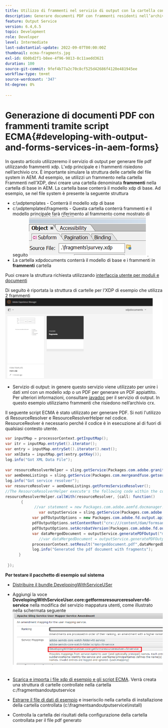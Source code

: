 ```yaml
---
title: Utilizzo di frammenti nel servizio di output con la cartella controllata
description: Generare documenti PDF con frammenti residenti nell’archivio crx
feature: Output Service
version: 6.4,6.5
topic: Development
role: Developer
level: Intermediate
last-substantial-update: 2022-09-07T00:00:00Z
thumbnail: ecma-fragments.jpg
exl-id: 6b0bd2f1-b8ee-4f96-9813-8c11aedd3621
duration: 100
source-git-commit: 9fef4b77a2c70c8cf525d42686f4120e481945ee
workflow-type: tm+mt
source-wordcount: '347'
ht-degree: 0%

---
```


# Generazione di documenti PDF con frammenti tramite script ECMA{#developing-with-output-and-forms-services-in-aem-forms}


In questo articolo utilizzeremo il servizio di output per generare file pdf utilizzando frammenti xdp. L’xdp principale e i frammenti risiedono nell’archivio crx. È importante simulare la struttura delle cartelle del file system in AEM. Ad esempio, se utilizzi un frammento nella cartella Frammenti nell’XDP, devi creare una cartella denominata **frammenti** nella cartella di base in AEM. La cartella base conterrà il modello xdp di base. Ad esempio, se nel file system è presente la seguente struttura
* c:\xdptemplates - Conterrà il modello xdp di base
* c:\xdptemplates\fragments - Questa cartella conterrà frammenti e il modello principale farà riferimento al frammento come mostrato di seguito
  ![fragment-xdp](assets/survey-fragment.png).
* La cartella xdpdocuments conterrà il modello di base e i frammenti in **frammenti** cartella

Puoi creare la struttura richiesta utilizzando [interfaccia utente per moduli e documenti](http://localhost:4502/aem/forms.html/content/dam/formsanddocuments)

Di seguito è riportata la struttura di cartelle per l’XDP di esempio che utilizza 2 frammenti
![forms&amp;document](assets/fragment-folder-structure-ui.png)


* Servizio di output: in genere questo servizio viene utilizzato per unire i dati xml con un modello xdp o un PDF per generare un PDF appiattito. Per ulteriori informazioni, consultare [javadoc](https://helpx.adobe.com/experience-manager/6-5/forms/javadocs/index.html?com/adobe/fd/output/api/OutputService.html) per il servizio di output. In questo esempio utilizziamo frammenti che risiedono nell’archivio crx.


Il seguente script ECMA è stato utilizzato per generare PDF. Si noti l&#39;utilizzo di ResourceResolver e ResourceResolverHelper nel codice. ResourceReolver è necessario perché il codice è in esecuzione al di fuori di qualsiasi contesto utente.

```java
var inputMap = processorContext.getInputMap();
var itr = inputMap.entrySet().iterator();
var entry = inputMap.entrySet().iterator().next();
var xmlData = inputMap.get(entry.getKey());
log.info("Got XML Data File");

var resourceResolverHelper = sling.getService(Packages.com.adobe.granite.resourceresolverhelper.ResourceResolverHelper);
var aemDemoListings = sling.getService(Packages.com.mergeandfuse.getserviceuserresolver.GetResolver);
log.info("Got service resolver");
var resourceResolver = aemDemoListings.getFormsServiceResolver();
//The ResourceResolverHelper execute's the following code within the context of the resourceResolver 
resourceResolverHelper.callWith(resourceResolver, {call: function()
       {
             //var statement = new Packages.com.adobe.aemfd.docmanager.Document("/content/dam/formsanddocuments/xdpdocuments/main.xdp",resourceResolver);
               var outputService = sling.getService(Packages.com.adobe.fd.output.api.OutputService);
            var pdfOutputOptions = new Packages.com.adobe.fd.output.api.PDFOutputOptions();
            pdfOutputOptions.setContentRoot("crx:///content/dam/formsanddocuments/xdpdocuments");
            pdfOutputOptions.setAcrobatVersion(Packages.com.adobe.fd.output.api.AcrobatVersion.Acrobat_11);
            var dataMergedDocument = outputService.generatePDFOutput("main.xdp",xmlData,pdfOutputOptions);
               //var dataMergedDocument = outputService.generatePDFOutput(statement,xmlData,pdfOutputOptions);
            processorContext.setResult("mergeddocument.pdf",dataMergedDocument);
            log.info("Generated the pdf document with fragments");
      }

 });
```

**Per testare il pacchetto di esempio sul sistema**
* [Distribuire il bundle DevelopingWithServiceUSer](assets/DevelopingWithServiceUser.jar)
* Aggiungi la voce **DevelopingWithServiceUser.core:getformsresourceresolver=fd-service** nella modifica del servizio mappatura utenti, come illustrato nella schermata seguente
  ![modifica mappatore utenti](assets/user-mapper-service-amendment.png)
* [Scarica e importa i file xdp di esempio e gli script ECMA](assets/watched-folder-fragments-ecma.zip).
Verrà creata una struttura di cartelle controllate nella cartella c:/fragmentsandoutputservice

* [Estrarre il file di dati di esempio](assets/usingFragmentsSampleData.zip) e inseriscilo nella cartella di installazione della cartella controllata (c:\fragmentsandoutputservice\install)

* Controlla la cartella dei risultati della configurazione della cartella controllata per il file pdf generato
